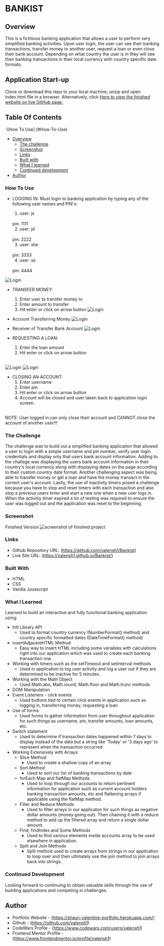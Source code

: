 # BANKIST

## Overview
This is a fictitious banking application that allows a user to perform very simplified banking activities. Upon user login, the user can see their banking transactions, transfer money to another user, request a loan or even close their bank account. Depending on what country the user is in they will see their banking transactions in their local currency with country specific date formats.

## Application Start-up

Clone or download this repo to your local machine, unzip and open index.html file in a browser.
Alternatively, click [Here to view the finished website on live GitHub page.]( https://valensh1.github.io/Bankist/ )
<br>

## Table Of Contents

-[How To Use] (#How-To-Use)
- [Overview](#overview)
  - [The challenge](#the-challenge)
  - [Screenshot](#screenshot)
  - [Links](#links)
  - [Built with](#built-with)
  - [What I learned](#what-i-learned)
  - [Continued development](#continued-development)
- [Author](#author)



### How To Use

* LOGGING IN: Must login to banking application by typing any of the following user names and PIN's:
  1. user: js
  <br>
      pin: 1111
  
  2. user: jd
  <br>
     pin: 2222

  3. user: stw
  <br>
     pin: 3333

  4. user: ss
  <br>
     pin: 4444

![Login](Images/Login_Screenshot.png?raw=true "screenshot of login")

* TRANSFER MONEY:
  1. Enter user to transfer money to
  2. Enter amount to transfer
  3. Hit enter or click on arrow button
![Login](Images/TransferMoney_Screenshot1.png?raw=true "Transfer Money Screenshot1")


* Account Transferring Money
![Login](Images/TransferMoney_Screenshot2.png?raw=true "Transfer Money Screenshot2")


* Receiver of Transfer Bank Account
![Login](Images/TransferMoney_Screenshot3.png?raw=true "Transfer Money Screenshot3")

* REQUESTING A LOAN:
  1. Enter the loan amount
  2. Hit enter or click on arrow button
  <br>

![Login](Images/Loan_Screenshot1.png?raw=true "Loan Screenshot1")
![Login](Images/Loan_Screenshot2.png?raw=true "Loan Screenshot2")


* CLOSING AN ACCOUNT:
  1. Enter username
  2. Enter pin
  3. Hit enter or click on arrow button
  4. Account will be closed and user taken back to application login screen.
  <br>
NOTE: User logged in can only close their account and CANNOT close the account of another user!!!
<br>


### The Challenge

The challenge was to build out a simplified banking application that allowed a user to login with a simple username and pin number, verify user login credentials and display only that users bank account information. Adding to the challege was displaying the users bank account information in their country's local currency along with displaying dates on the page according to their custom country date format. Another challenging aspect was being able to transfer money or get a loan and have the money transact in the correct user's account. Lastly, the use of inactivity timers posed a challenge because you have to stop and reset timers with each transaction and also stop a previous users timer and start a new one when a new user logs in. When the activitiy timer expired a lot of testing was required to ensure the user was logged out and the application was reset to the beginning.

### Screenshot

Finished Version
![screenshot of finished project](Images/Final_Application_Screenshot.png?raw=true "screenshot of finished project")


### Links

- Github Repository URL: (https://github.com/valensh1/Bankist)
- Live Site URL: (https://valensh1.github.io/Bankist/)

### Built With

- HTML
- CSS
- Vanilla Javascript

### What I Learned

Learned to build an interactive and fully functional banking application using:
- Intl Library API
  - Used to format country currency (NumberFormat() method) and country specific formatted dates (DateTimeFormat() method)
- insertAdjacentHTML Method
  - Easy way to insert HTML including some variables with calculations right into our application which was used to create each banking transaction row.
- Working with timers such as the setTimeout and setInterval methods
  - Used in application to log user activity and log a user out if they are determined to be inactive for 5 minutes.
- Working with the Math Object
  - Used Math.abs, Math.round, Math.floor and Math.trunc methods
- DOM Manipulation
- Event Listeners - click events
  - Used buttons tied to certain click events in application such as logging in, transferring money, requesting a loan
- Use of forms
    - Used forms to gather information from user throughout application for such things as username, pin, transfer amounts, loan amounts, etc.
- Switch statement
  - Used to determine if transaction dates happened within 7 days to display instead of the date but a string like 'Today' or '3 days ago' to represent when the transaction occurred
- Working Extensively with Arrays:
  - Slice Method
    - Used to create a shallow copy of an array
  - Sort Method
    - Used to sort our list of banking transactions by date
  - forEach Map and flatMap Methods
    - Used to loop through our accounts to return pertinent information for application such as current account holders banking transaction amounts, etc and flattening arrays if applicable using the flatMap method.
  - Filter and Reduce Methods
    - Used to filter arrays in our applicaton for such things as negative dollar amounts (money going out). Then chaining it with a reduce method to add up the filtered array and return a single dollar amount.
  - Find, findIndex and Some Methods
    - Used to find various elements inside accounts array to be used elsewhere in application.
  - Split and Join Methods
    - Split method used to create arrays from strings in our application to loop over and then ultimately use the join method to join arrays back into strings.




### Continued Development

Looking forward to continuing to obtain valuable skills through the use of building applications and competing in challenges.

## Author

- Portfolio Website - (https://shaun-valentine-portfolio.herokuapp.com/)
- Github - (https://github.com/valensh1)
- CodeWars Profile - (https://www.codewars.com/users/valensh1)
- Frontend Mentor Profile - (https://www.frontendmentor.io/profile/valensh1)



